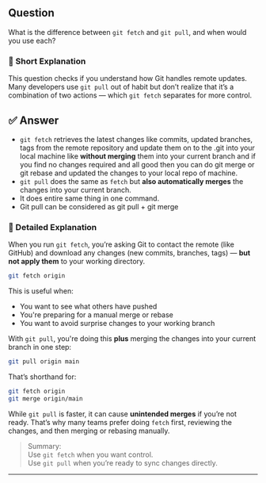 ## Question  
What is the difference between `git fetch` and `git pull`, and when would you use each?

### 📝 Short Explanation  
This question checks if you understand how Git handles remote updates. Many developers use `git pull` out of habit but don’t realize that it’s a combination of two actions — which `git fetch` separates for more control.

## ✅ Answer  
- `git fetch` retrieves the latest changes like commits, updated branches, tags from the remote repository and update them on to the .git into your local machine like **without merging** them into your current branch and if you find no changes required and all good then you can do git merge or git rebase and updated the changes to your local repo of machine.
- `git pull` does the same as `fetch` but **also automatically merges** the changes into your current branch.
- It does entire same thing in one command.
- Git pull can be considered as git pull + git merge

### 📘 Detailed Explanation  
When you run `git fetch`, you’re asking Git to contact the remote (like GitHub) and download any changes (new commits, branches, tags) — **but not apply them** to your working directory.

```bash
git fetch origin
```

This is useful when:
- You want to see what others have pushed
- You're preparing for a manual merge or rebase
- You want to avoid surprise changes to your working branch

With `git pull`, you're doing this **plus** merging the changes into your current branch in one step:

```bash
git pull origin main
```

That’s shorthand for:
```bash
git fetch origin
git merge origin/main
```

While `git pull` is faster, it can cause **unintended merges** if you’re not ready. That’s why many teams prefer doing `fetch` first, reviewing the changes, and then merging or rebasing manually.

> Summary:  
> Use `git fetch` when you want control.  
> Use `git pull` when you’re ready to sync changes directly.

---
